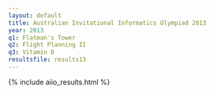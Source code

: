 ```yaml
---
layout: default
title: Australian Invitational Informatics Olympiad 2013
year: 2013
q1: Flatman's Tower
q2: Flight Planning II
q3: Vitamin D
resultsfile: results13
---
```


{% include aiio_results.html %}
